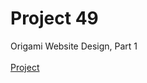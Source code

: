 <h1>Project 49</h1>

Origami Website Design, Part 1
<br><br>
<a href = "https://rdaneelolivaw42.github.io/pr0ject-49/">Project</a>
